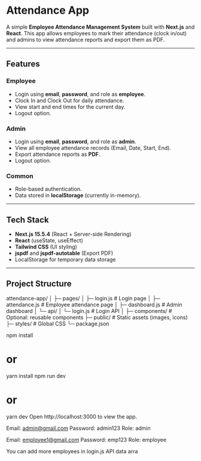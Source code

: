 # Attendance App

A simple **Employee Attendance Management System** built with **Next.js** and **React**. This app allows employees to mark their attendance (clock in/out) and admins to view attendance reports and export them as PDF.

---

## Features

### Employee
- Login using **email**, **password**, and role as **employee**.
- Clock In and Clock Out for daily attendance.
- View start and end times for the current day.
- Logout option.

### Admin
- Login using **email**, **password**, and role as **admin**.
- View all employee attendance records (Email, Date, Start, End).
- Export attendance reports as **PDF**.
- Logout option.

### Common
- Role-based authentication.
- Data stored in **localStorage** (currently in-memory).

---

## Tech Stack
- **Next.js 15.5.4** (React + Server-side Rendering)
- **React** (useState, useEffect)
- **Tailwind CSS** (UI styling)
- **jspdf** and **jspdf-autotable** (Export PDF)
- LocalStorage for temporary data storage

---

## Project Structure

attendance-app/
│
├─ pages/
│ ├─ login.js # Login page
│ ├─ attendance.js # Employee attendance page
│ ├─ dashboard.js # Admin dashboard
│ └─ api/
│ └─ login.js # Login API
│
├─ components/ # Optional: reusable components
├─ public/ # Static assets (images, icons)
├─ styles/ # Global CSS
└─ package.json

npm install
# or
yarn install
npm run dev
# or
yarn dev
Open http://localhost:3000
 to view the app.

 Email: admin@gmail.com
Password: admin123
Role: admin

Email: employee1@gmail.com
Password: emp123
Role: employee

You can add more employees in login.js API data arra